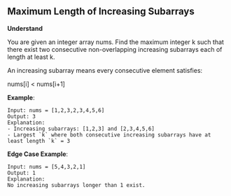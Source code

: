 ## Maximum Length of Increasing Subarrays

**Understand**

You are given an integer array nums.
Find the maximum integer k such that there exist two consecutive non-overlapping increasing subarrays each of length at least k.

An increasing subarray means every consecutive element satisfies:

nums[i] < nums[i+1]

**Example**:

```
Input: nums = [1,2,3,2,3,4,5,6]
Output: 3
Explanation:
- Increasing subarrays: [1,2,3] and [2,3,4,5,6]
- Largest `k` where both consecutive increasing subarrays have at least length `k` = 3
```

**Edge Case Example**:

```
Input: nums = [5,4,3,2,1]
Output: 1
Explanation:
No increasing subarrays longer than 1 exist.
```
